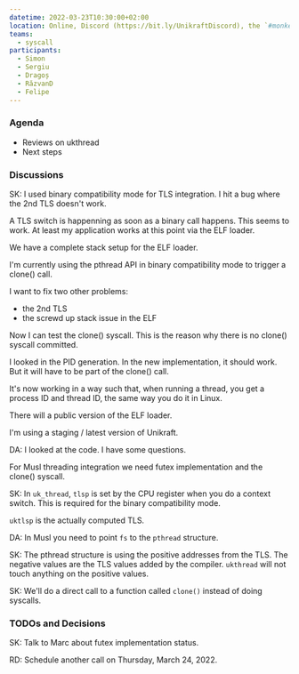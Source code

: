 ```yaml
---
datetime: 2022-03-23T10:30:00+02:00
location: Online, Discord (https://bit.ly/UnikraftDiscord), the `#monkey-business` voice channel
teams:
  - syscall
participants:
  - Simon
  - Sergiu
  - Dragoș
  - RăzvanD
  - Felipe
---
```


### Agenda

* Reviews on ukthread
* Next steps

### Discussions

SK: I used binary compatibility mode for TLS integration.
I hit a bug where the 2nd TLS doesn't work.

A TLS switch is happenning as soon as a binary call happens.
This seems to work.
At least my application works at this point via the ELF loader.

We have a complete stack setup for the ELF loader.

I'm currently using the pthread API in binary compatibility mode to trigger a clone() call.

I want to fix two other problems:
* the 2nd TLS
* the screwd up stack issue in the ELF

Now I can test the clone() syscall.
This is the reason why there is no clone() syscall committed.

I looked in the PID generation.
In the new implementation, it should work.
But it will have to be part of the clone() call.

It's now working in a way such that, when running a thread, you get a process ID and thread ID, the same way you do it in Linux.

There will a public version of the ELF loader.

I'm using a staging / latest version of Unikraft.

DA: I looked at the code.
I have some questions.

For Musl threading integration we need futex implementation and the clone() syscall.

SK: In `uk_thread`, `tlsp` is set by the CPU register when you do a context switch.
This is required for the binary compatibility mode.

`uktlsp` is the actually computed TLS.

DA: In Musl you need to point `fs` to the `pthread` structure.

SK: The pthread structure is using the positive addresses from the TLS.
The negative values are the TLS values added by the compiler.
`ukthread` will not touch anything on the positive values.

SK: We'll do a direct call to a function called `clone()` instead of doing syscalls.

### TODOs and Decisions

SK: Talk to Marc about futex implementation status.

RD: Schedule another call on Thursday, March 24, 2022.
